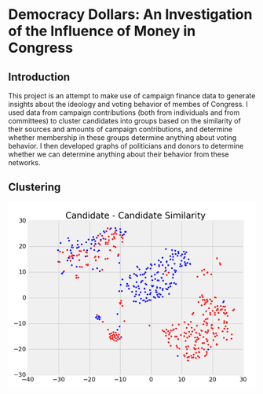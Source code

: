 # Democracy Dollars: An Investigation of the Influence of Money in Congress

## Introduction
This project is an attempt to make use of campaign finance data to generate insights about the ideology and voting behavior of membes of Congress. I used data from campaign contributions (both from individuals and from committees) to cluster candidates into groups based on the similarity of their sources and amounts of campaign contributions, and determine whether membership in these groups determine anything about voting behavior. I then developed graphs of politicians and donors to determine whether we can determine anything about their behavior from these networks.

## Clustering

![TSNE Plot](https://github.com/bkrakauer/campaign-finance/raw/master/images/tsne-similarity.png)
